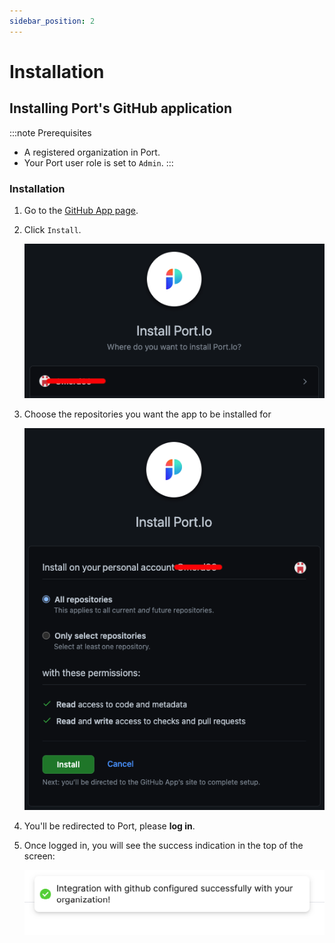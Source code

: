 ```yaml
---
sidebar_position: 2
---
```


# Installation

## Installing Port's GitHub application

:::note Prerequisites 
- A registered organization in Port. 
- Your Port user role is set to `Admin`.
::: 

### Installation

1. Go to the [GitHub App page](https://github.com/apps/getport-io).

2. Click `Install`.

    ![GitHub app installation page](../../../static/img/integrations/github-app/GitHubAppInstallPage.png)

3. Choose the repositories you want the app to be installed for

    ![GitHub app installation choose repositories](../../../static/img/integrations/github-app/GitHubAppChooseRepos.png)

4. You'll be redirected to Port, please **log in**.


5. Once logged in, you will see the success indication in the top of the screen:

    ![GitHub app installation success indication on Port](../../../static/img/integrations/github-app/GitHubInstallationSuccess.png)
